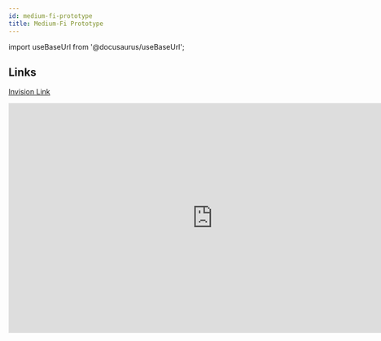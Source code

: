 ```yaml
---
id: medium-fi-prototype
title: Medium-Fi Prototype
---
```


import useBaseUrl from '@docusaurus/useBaseUrl';

## Links

[Invision Link](https://www.figma.com/proto/d1azqt8OHaDjVIs11hnwG9/Full-Medium-Fi-Prototype?scaling=scale-down&node-id=87%3A4201)

<iframe style="border: 1px solid rgba(0, 0, 0, 0.1);" width="800" height="450" src="https://www.figma.com/embed?embed_host=share&url=https%3A%2F%2Fwww.figma.com%2Fproto%2Fd1azqt8OHaDjVIs11hnwG9%2FFull-Medium-Fi-Prototype%3Fscaling%3Dscale-down%26node-id%3D87%253A4201" allowfullscreen></iframe>


